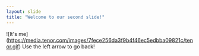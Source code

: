 ```yaml
---
layout: slide
title: "Welcome to our second slide!"
---
```

![It's me] (https://media.tenor.com/images/7fece256da3f9b4f46ec5edbba09821c/tenor.gif)
Use the left arrow to go back!
